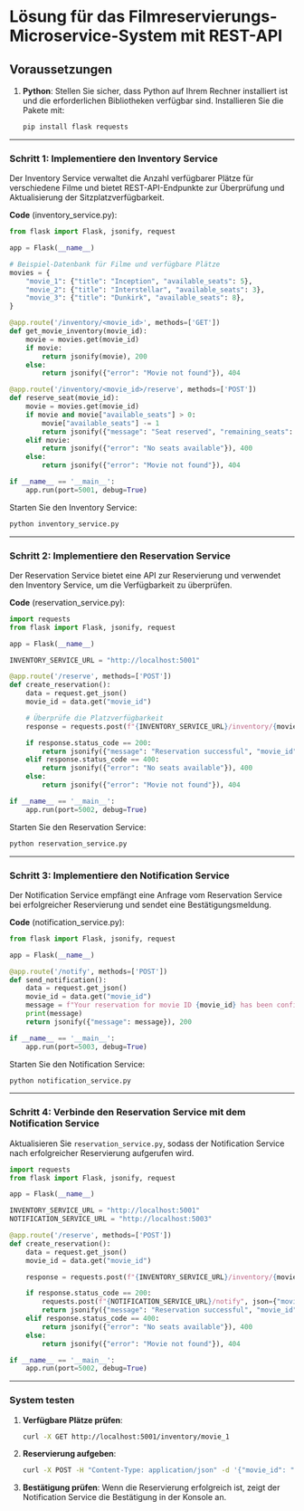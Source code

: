 
# Lösung für das Filmreservierungs-Microservice-System mit REST-API

## Voraussetzungen
1. **Python**: Stellen Sie sicher, dass Python auf Ihrem Rechner installiert ist und die erforderlichen Bibliotheken verfügbar sind. Installieren Sie die Pakete mit:
   ```bash
   pip install flask requests
   ```

---

### Schritt 1: Implementiere den Inventory Service
Der Inventory Service verwaltet die Anzahl verfügbarer Plätze für verschiedene Filme und bietet REST-API-Endpunkte zur Überprüfung und Aktualisierung der Sitzplatzverfügbarkeit.

**Code** (inventory_service.py):
```python
from flask import Flask, jsonify, request

app = Flask(__name__)

# Beispiel-Datenbank für Filme und verfügbare Plätze
movies = {
    "movie_1": {"title": "Inception", "available_seats": 5},
    "movie_2": {"title": "Interstellar", "available_seats": 3},
    "movie_3": {"title": "Dunkirk", "available_seats": 8},
}

@app.route('/inventory/<movie_id>', methods=['GET'])
def get_movie_inventory(movie_id):
    movie = movies.get(movie_id)
    if movie:
        return jsonify(movie), 200
    else:
        return jsonify({"error": "Movie not found"}), 404

@app.route('/inventory/<movie_id>/reserve', methods=['POST'])
def reserve_seat(movie_id):
    movie = movies.get(movie_id)
    if movie and movie["available_seats"] > 0:
        movie["available_seats"] -= 1
        return jsonify({"message": "Seat reserved", "remaining_seats": movie["available_seats"]}), 200
    elif movie:
        return jsonify({"error": "No seats available"}), 400
    else:
        return jsonify({"error": "Movie not found"}), 404

if __name__ == '__main__':
    app.run(port=5001, debug=True)
```

Starten Sie den Inventory Service:
```bash
python inventory_service.py
```

---

### Schritt 2: Implementiere den Reservation Service
Der Reservation Service bietet eine API zur Reservierung und verwendet den Inventory Service, um die Verfügbarkeit zu überprüfen.

**Code** (reservation_service.py):
```python
import requests
from flask import Flask, jsonify, request

app = Flask(__name__)

INVENTORY_SERVICE_URL = "http://localhost:5001"

@app.route('/reserve', methods=['POST'])
def create_reservation():
    data = request.get_json()
    movie_id = data.get("movie_id")

    # Überprüfe die Platzverfügbarkeit
    response = requests.post(f"{INVENTORY_SERVICE_URL}/inventory/{movie_id}/reserve")

    if response.status_code == 200:
        return jsonify({"message": "Reservation successful", "movie_id": movie_id}), 201
    elif response.status_code == 400:
        return jsonify({"error": "No seats available"}), 400
    else:
        return jsonify({"error": "Movie not found"}), 404

if __name__ == '__main__':
    app.run(port=5002, debug=True)
```

Starten Sie den Reservation Service:
```bash
python reservation_service.py
```

---

### Schritt 3: Implementiere den Notification Service
Der Notification Service empfängt eine Anfrage vom Reservation Service bei erfolgreicher Reservierung und sendet eine Bestätigungsmeldung.

**Code** (notification_service.py):
```python
from flask import Flask, jsonify, request

app = Flask(__name__)

@app.route('/notify', methods=['POST'])
def send_notification():
    data = request.get_json()
    movie_id = data.get("movie_id")
    message = f"Your reservation for movie ID {movie_id} has been confirmed!"
    print(message)
    return jsonify({"message": message}), 200

if __name__ == '__main__':
    app.run(port=5003, debug=True)
```

Starten Sie den Notification Service:
```bash
python notification_service.py
```

---

### Schritt 4: Verbinde den Reservation Service mit dem Notification Service
Aktualisieren Sie `reservation_service.py`, sodass der Notification Service nach erfolgreicher Reservierung aufgerufen wird.

```python
import requests
from flask import Flask, jsonify, request

app = Flask(__name__)

INVENTORY_SERVICE_URL = "http://localhost:5001"
NOTIFICATION_SERVICE_URL = "http://localhost:5003"

@app.route('/reserve', methods=['POST'])
def create_reservation():
    data = request.get_json()
    movie_id = data.get("movie_id")

    response = requests.post(f"{INVENTORY_SERVICE_URL}/inventory/{movie_id}/reserve")

    if response.status_code == 200:
        requests.post(f"{NOTIFICATION_SERVICE_URL}/notify", json={"movie_id": movie_id})
        return jsonify({"message": "Reservation successful", "movie_id": movie_id}), 201
    elif response.status_code == 400:
        return jsonify({"error": "No seats available"}), 400
    else:
        return jsonify({"error": "Movie not found"}), 404

if __name__ == '__main__':
    app.run(port=5002, debug=True)
```

---

### System testen
1. **Verfügbare Plätze prüfen**:
   ```bash
   curl -X GET http://localhost:5001/inventory/movie_1
   ```

2. **Reservierung aufgeben**:
   ```bash
   curl -X POST -H "Content-Type: application/json" -d '{"movie_id": "movie_1"}' http://localhost:5002/reserve
   ```

3. **Bestätigung prüfen**: Wenn die Reservierung erfolgreich ist, zeigt der Notification Service die Bestätigung in der Konsole an.
